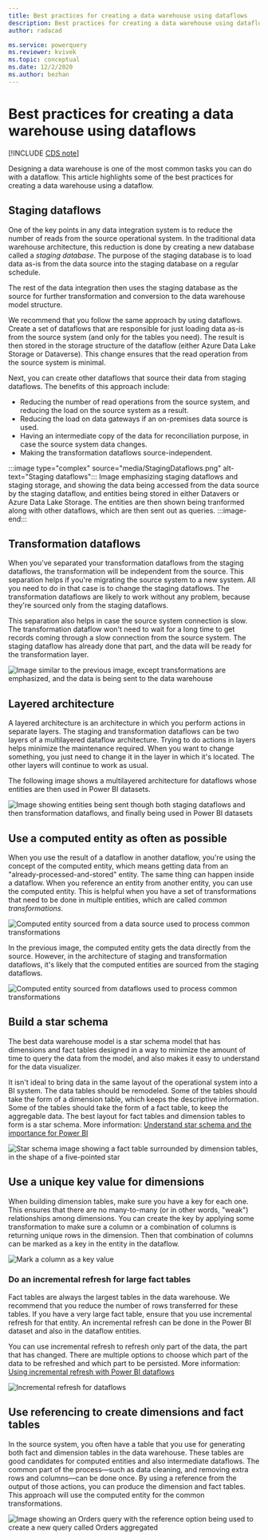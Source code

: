 ```yaml
---
title: Best practices for creating a data warehouse using dataflows
description: Best practices for creating a data warehouse using dataflows
author: radacad

ms.service: powerquery
ms.reviewer: kvivek
ms.topic: conceptual
ms.date: 12/2/2020
ms.author: bezhan
---
```


# Best practices for creating a data warehouse using dataflows

[!INCLUDE [CDS note](../includes/cc-data-platform-banner.md)]

Designing a data warehouse is one of the most common tasks you can do with a dataflow. This article highlights some of the best practices for creating a data warehouse using a dataflow.

## Staging dataflows

One of the key points in any data integration system is to reduce the number of reads from the source operational system. In the traditional data warehouse architecture, this reduction is done by creating a new database called a *staging database*. The purpose of the staging database is to load data as-is from the data source into the staging database on a regular schedule.

The rest of the data integration then uses the staging database as the source for further transformation and conversion to the data warehouse model structure.

We recommend that you follow the same approach by using dataflows. Create a set of dataflows that are responsible for just loading data as-is from the source system (and only for the tables you need). The result is then stored in the storage structure of the dataflow (either Azure Data Lake Storage or Dataverse). This change ensures that the read operation from the source system is minimal.

Next, you can create other dataflows that source their data from staging dataflows. The benefits of this approach include:

- Reducing the number of read operations from the source system, and reducing the load on the source system as a result.
- Reducing the load on data gateways if an on-premises data source is used.
- Having an intermediate copy of the data for reconciliation purpose, in case the source system data changes.
- Making the transformation dataflows source-independent.

:::image type="complex" source="media/StagingDataflows.png" alt-text="Staging dataflows":::
   Image emphasizing staging dataflows and staging storage, and showing the data being accessed from the data source by the staging dataflow, and entities being stored in either Datavers or Azure Data Lake Storage. The entities are then shown being tranformed along with other dataflows, which are then sent out as queries.
:::image-end:::

## Transformation dataflows

When you've separated your transformation dataflows from the staging dataflows, the transformation will be independent from the source. This separation helps if you're migrating the source system to a new system. All you need to do in that case is to change the staging dataflows. The transformation dataflows are likely to work without any problem, because they're sourced only from the staging dataflows.

This separation also helps in case the source system connection is slow. The transformation dataflow won't need to wait for a long time to get records coming through a slow connection from the source system. The staging dataflow has already done that part, and the data will be ready for the transformation layer.

![Image similar to the previous image, except transformations are emphasized, and the data is being sent to the data warehouse](media/TransformationDataflows.png)

## Layered architecture

A layered architecture is an architecture in which you perform actions in separate layers. The staging and transformation dataflows can be two layers of a multilayered dataflow architecture. Trying to do actions in layers helps minimize the maintenance required. When you want to change something, you just need to change it in the layer in which it's located. The other layers will continue to work as usual.

The following image shows a multilayered architecture for dataflows whose entities are then used in Power BI datasets.

![Image showing entities being sent though both staging dataflows and then transformation dataflows, and finally being used in Power BI datasets](media/MultiLayeredDF.png)

## Use a computed entity as often as possible

When you use the result of a dataflow in another dataflow, you're using the concept of the computed entity, which means getting data from an "already-processed-and-stored" entity. The same thing can happen inside a dataflow. When you reference an entity from another entity, you can use the computed entity. This is helpful when you have a set of transformations that need to be done in multiple entities, which are called *common transformations*.

![Computed entity sourced from a data source used to process common transformations](media/ComputedEntityInBetween.png)

In the previous image, the computed entity gets the data directly from the source. However, in the architecture of staging and transformation dataflows, it's likely that the computed entities are sourced from the staging dataflows.

![Computed entity sourced from dataflows used to process common transformations](media/ComputedEntityFromDataflows.png)

## Build a star schema

The best data warehouse model is a star schema model that has dimensions and fact tables designed in a way to minimize the amount of time to query the data from the model, and also makes it easy to understand for the data visualizer.

It isn't ideal to bring data in the same layout of the operational system into a BI system. The data tables should be remodeled. Some of the tables should take the form of a dimension table, which keeps the descriptive information. Some of the tables should take the form of a fact table, to keep the aggregable data. The best layout for fact tables and dimension tables to form is a star schema. More information: [Understand star schema and the importance for Power BI](https://docs.microsoft.com/power-bi/guidance/star-schema)

![Star schema image showing a fact table surrounded by dimension tables, in the shape of a five-pointed star](https://docs.microsoft.com/power-bi/guidance/media/star-schema/star-schema-example1.png)

## Use a unique key value for dimensions

When building dimension tables, make sure you have a key for each one. This ensures that there are no many-to-many (or in other words, "weak") relationships among dimensions. You can create the key by applying some transformation to make sure a column or a combination of columns is returning unique rows in the dimension. Then that combination of columns can be marked as a key in the entity in the dataflow.

![Mark a column as a key value](media/MarkAsKey.png)

### Do an incremental refresh for large fact tables

Fact tables are always the largest tables in the data warehouse. We recommend that you reduce the number of rows transferred for these tables. If you have a very large fact table, ensure that you use incremental refresh for that entity. An incremental refresh can be done in the Power BI dataset and also in the dataflow entities.

You can use incremental refresh to refresh only part of the data, the part that has changed. There are multiple options to choose which part of the data to be refreshed and which part to be persisted. More information: [Using incremental refresh with Power BI dataflows](https://docs.microsoft.com/power-bi/transform-model/service-dataflows-incremental-refresh)

![Incremental refresh for dataflows](https://docs.microsoft.com/power-bi/transform-model/media/service-dataflows-incremental-refresh/dataflows-incremental-refresh_03.png)

## Use referencing to create dimensions and fact tables

In the source system, you often have a table that you use for generating both fact and dimension tables in the data warehouse. These tables are good candidates for computed entities and also intermediate dataflows. The common part of the process&mdash;such as data cleaning, and removing extra rows and columns&mdash;can be done once. By using a reference from the output of those actions, you can produce the dimension and fact tables. This approach will use the computed entity for the common transformations.

![Image showing an Orders query with the reference option being used to create a new query called Orders aggregated](media/OrdersEntityReferenced.png)
